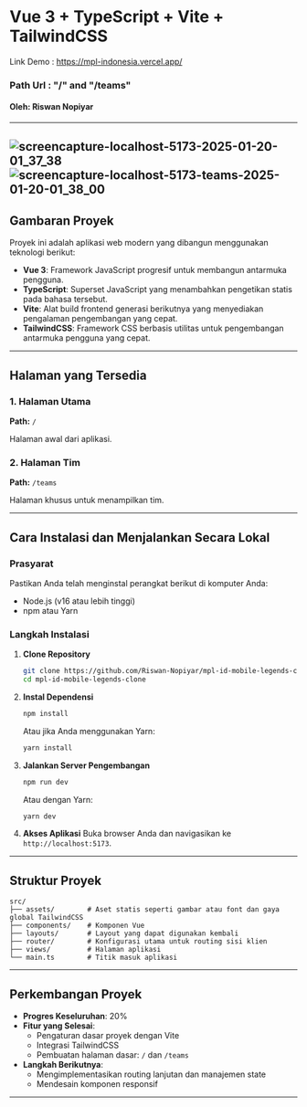 # Vue 3 + TypeScript + Vite + TailwindCSS

Link Demo : <a href="https://mpl-indonesia.vercel.app/">https://mpl-indonesia.vercel.app/</a>
### Path Url : "/" and "/teams"

#### Oleh: Riswan Nopiyar

---
![screencapture-localhost-5173-2025-01-20-01_37_38](https://github.com/user-attachments/assets/e37e8207-8b79-49c5-bde6-499178c5386a)
![screencapture-localhost-5173-teams-2025-01-20-01_38_00](https://github.com/user-attachments/assets/2d990fdc-b981-4976-8f1f-04e2a52ee4c6)
---

## Gambaran Proyek

Proyek ini adalah aplikasi web modern yang dibangun menggunakan teknologi berikut:

- **Vue 3**: Framework JavaScript progresif untuk membangun antarmuka pengguna.
- **TypeScript**: Superset JavaScript yang menambahkan pengetikan statis pada bahasa tersebut.
- **Vite**: Alat build frontend generasi berikutnya yang menyediakan pengalaman pengembangan yang cepat.
- **TailwindCSS**: Framework CSS berbasis utilitas untuk pengembangan antarmuka pengguna yang cepat.

---


## Halaman yang Tersedia

### 1. Halaman Utama
**Path:** `/`

Halaman awal dari aplikasi.

### 2. Halaman Tim
**Path:** `/teams`

Halaman khusus untuk menampilkan tim.

---

## Cara Instalasi dan Menjalankan Secara Lokal

### Prasyarat
Pastikan Anda telah menginstal perangkat berikut di komputer Anda:

- Node.js (v16 atau lebih tinggi)
- npm atau Yarn

### Langkah Instalasi

1. **Clone Repository**
   ```bash
   git clone https://github.com/Riswan-Nopiyar/mpl-id-mobile-legends-clone.git
   cd mpl-id-mobile-legends-clone
   ```

2. **Instal Dependensi**
   ```bash
   npm install
   ```
   Atau jika Anda menggunakan Yarn:
   ```bash
   yarn install
   ```

3. **Jalankan Server Pengembangan**
   ```bash
   npm run dev
   ```
   Atau dengan Yarn:
   ```bash
   yarn dev
   ```

4. **Akses Aplikasi**
   Buka browser Anda dan navigasikan ke `http://localhost:5173`.

---

## Struktur Proyek

```plaintext
src/
├── assets/        # Aset statis seperti gambar atau font dan gaya global TailwindCSS
├── components/    # Komponen Vue
├── layouts/       # Layout yang dapat digunakan kembali
├── router/        # Konfigurasi utama untuk routing sisi klien
├── views/         # Halaman aplikasi
└── main.ts        # Titik masuk aplikasi
```

---

## Perkembangan Proyek

- **Progres Keseluruhan**: 20%
- **Fitur yang Selesai**:
  - Pengaturan dasar proyek dengan Vite
  - Integrasi TailwindCSS
  - Pembuatan halaman dasar: `/` dan `/teams`
- **Langkah Berikutnya**:
  - Mengimplementasikan routing lanjutan dan manajemen state
  - Mendesain komponen responsif

---

